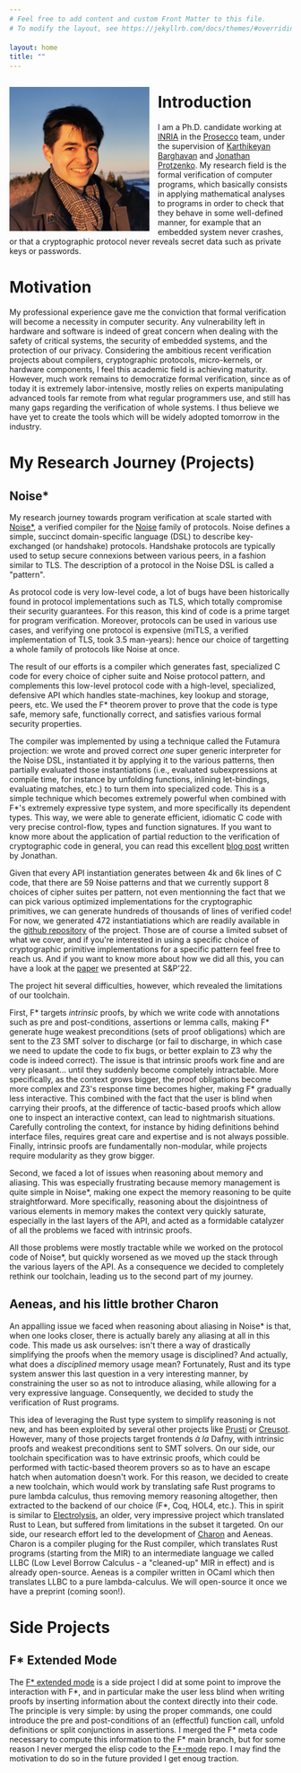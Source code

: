 ```yaml
---
# Feel free to add content and custom Front Matter to this file.
# To modify the layout, see https://jekyllrb.com/docs/themes/#overriding-theme-defaults

layout: home
title: ""
---
```


<img src="profile_picture.jpg"
     alt="Profile picture"
     width="250"
     style="float: left; margin-top: 15px; margin-right: 15px; margin-bottom: 0px" />

# Introduction

I am a Ph.D. candidate working at [INRIA](https://www.inria.fr/fr/centre-inria-de-paris) in
the [Prosecco](https://prosecco.gforge.inria.fr/) team, under the supervision of
[Karthikeyan Barghavan](https://prosecco.gforge.inria.fr/personal/karthik/) and [Jonathan
Protzenko](https://jonathan.protzenko.fr/). My research field is the formal verification
of computer programs, which basically consists in applying mathematical analyses to
programs in order to check that they behave in some well-defined manner, for example that
an embedded system never crashes, or that a cryptographic protocol never reveals secret
data such as private keys or passwords.

# Motivation

My professional experience gave me the conviction that formal verification will become a
necessity in computer security. Any vulnerability left in hardware and software is indeed
of great concern when dealing with the safety of critical systems, the security of
embedded systems, and the protection of our privacy. Considering the ambitious recent
verification projects about compilers, cryptographic protocols, micro-kernels, or hardware
components, I feel this academic field is achieving maturity. However, much work remains
to democratize formal verification, since as of today it is extremely labor-intensive,
mostly relies on experts manipulating advanced tools far remote from what regular
programmers use, and still has many gaps regarding the verification of whole systems. I
thus believe we have yet to create the tools which will be widely adopted tomorrow in the
industry.

# My Research Journey (Projects)

## Noise\*

My research journey towards program verification at scale started with
[Noise\*](https://github.com/Inria-Prosecco/noise-star), a verified compiler for the
[Noise](https://noiseprotocol.org) family of protocols. Noise defines a simple, succinct
domain-specific language (DSL) to describe key-exchanged (or handshake) protocols. Handshake
protocols are typically used to setup secure connexions between various peers, in a fashion similar
to TLS. The description of a protocol in the Noise DSL is called a "pattern".

As protocol code is very low-level code, a lot of bugs have been historically found in protocol
implementations such as TLS, which totally compromise their security guarantees. For this reason,
this kind of code is a prime target for program verification. Moreover, protocols can be used in
various use cases, and verifying one protocol is expensive (miTLS, a verified implementation of TLS,
took 3.5 man-years): hence our choice of targetting a whole family of protocols like Noise at once.

The result of our efforts is a compiler which generates fast, specialized C code for every choice
of cipher suite and Noise protocol pattern, and complements this low-level protocol
code with a high-level, specialized, defensive API which handles state-machines, key lookup and
storage, peers, etc. We used the F\* theorem prover to prove that the code is type safe, memory
safe, functionally correct, and satisfies various formal security properties.

The compiler was implemented by using a technique called the Futamura projection: we wrote and
proved correct *one* super generic interpreter for the Noise DSL, instantiated it by applying
it to the various patterns, then partially evaluated those instantiations (i.e., evaluated
subexpressions at compile time, for instance by unfolding functions, inlining let-bindings,
evaluating matches, etc.) to turn them into specialized code. This is a simple technique which
becomes extremely powerful when combined with F\*'s extremely expressive type system, and more
specifically its dependent types. This way, we were able to generate efficient, idiomatic C code
with very precise control-flow, types and function signatures. If you want to know more about the
application of partial reduction to the verification of cryptographic code in general, you can read
this excellent [blog
post](https://jonathan.protzenko.fr/2022/05/22/meta-programming-cryptography.html) written by
Jonathan.

Given that every API instantiation generates between 4k and 6k lines of C code, that there are 59
Noise patterns and that we currently support 8 choices of cipher suites per pattern, not even
mentionning the fact that we can pick various optimized implementations for the cryptographic
primitives, we can generate hundreds of thousands of lines of verified code! For now, we generated
472 instantiatiations which are readily available in the [github
repository](https://github.com/Inria-Prosecco/noise-star) of the project. Those are of course a
limited subset of what we cover, and if you're interested in using a specific choice of
cryptographic primitive implementations for a specific pattern feel free to reach us. And if you
want to know more about how we did all this, you can have a look at the
[paper](https://eprint.iacr.org/2022/607.pdf) we presented at S&P'22.

The project hit several difficulties, however, which revealed the limitations of our toolchain.

First, F\* targets *intrinsic* proofs, by which we write code with annotations such as pre and
post-conditions, assertions or lemma calls, making F\* generate huge weakest preconditions (sets of
proof obligations) which are sent to the Z3 SMT solver to discharge (or fail to discharge, in which
case we need to update the code to fix bugs, or better explain to Z3 why the code is indeed
correct). The issue is that intrinsic proofs work fine and are very pleasant...
until they suddenly become completely intractable. More specifically, as the context grows bigger,
the proof obligations become more complex and Z3's response time becomes higher, making F\*
gradually less interactive. This combined with the fact that the user is blind when carrying their
proofs, at the difference of tactic-based proofs which allow one to inspect an interactive context,
can lead to nightmarish situations. Carefully controling the context, for instance by hiding
definitions behind interface files, requires great care and expertise and is not always
possible. Finally, intrinsic proofs are fundamentally non-modular, while projects require modularity
as they grow bigger.

Second, we faced a lot of issues when reasoning about memory and aliasing. This was especially
frustrating because memory management is quite simple in Noise\*, making one expect the memory
reasoning to be quite straightforward. More specifically, reasoning about the disjointness of
various elements in memory makes the context very quickly saturate, especially in the last layers
of the API, and acted as a formidable catalyzer of all the problems we faced with intrinsic proofs.

All those problems were mostly tractable while we worked on the protocol code of Noise\*,
but quickly worsened as we moved up the stack through the various layers of the API.
As a consequence we decided to completely rethink our toolchain, leading us to the second part of my
journey.

## Aeneas, and his little brother Charon

An appalling issue we faced when reasoning about aliasing in Noise\* is that, when one looks closer,
there is actually barely any aliasing at all in this code. This made us ask ourselves: isn't there a
way of drastically simplifying the proofs when the memory usage is disciplined? And actually, what
does a *disciplined* memory usage mean? Fortunately, Rust and its type system answer this last
question in a very interesting manner, by constraining the user so as not to introduce aliasing,
while allowing for a very expressive language. Consequently, we decided to study the verification of
Rust programs.

This idea of leveraging the Rust type system to simplify reasoning is not new, and has been
exploited by several other projects like [Prusti](https://www.pm.inf.ethz.ch/research/prusti.html)
or [Creusot](https://github.com/xldenis/creusot). However, many of those projects target frontends
*à la* Dafny, with intrinsic proofs and weakest preconditions sent to SMT solvers.  On our side, our
toolchain specification was to have extrinsic proofs, which could be performed with tactic-based
theorem provers so as to have an escape hatch when automation doesn't work. For this reason, we
decided to create a new toolchain, which would work by translating safe Rust programs to pure lambda
calculus, thus removing memory reasoning altogether, then extracted to the backend of
our choice (F\*, Coq, HOL4, etc.).  This in spirit is similar to
[Electrolysis](https://github.com/Kha/electrolysis), an older, very impressive project which
translated Rust to Lean, but suffered from limitations in the subset it targeted. On our side,
our research effort led to the development of [Charon](https://github.com/Kachoc/charon) and
Aeneas. Charon is a compiler pluging for the Rust compiler, which translates Rust programs (starting
from the MIR) to an intermediate language we called LLBC (Low Level Borrow Calculus - a "cleaned-up"
MIR in effect) and is already open-source. Aeneas is a compiler written in OCaml which then
translates LLBC to a pure lambda-calculus. We will open-source it once we have a preprint (coming
soon!).

# Side Projects

## F\* Extended Mode

The [F\* extended mode](https://github.com/Kachoc/fstar-extended-mode) is a side project I did at
some point to improve the interaction with F\*, and in particular make the user less blind when
writing proofs by inserting information about the context directly into their code. The principle is
very simple: by using the proper commands, one could introduce the pre and post-conditions of an
(effectful) function call, unfold definitions or split conjunctions in assertions. I merged the
F\* meta code necessary to compute this information to the F\* main branch, but for some reason I
never merged the elisp code to the [F\*-mode](https://github.com/FStarLang/fstar-mode.el) repo. I
may find the motivation to do so in the future provided I get enoug traction.

